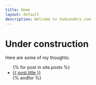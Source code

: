 ```yaml
---
title: Home
layout: default
description: Welcome to tedsanders.com
---
```


# Under construction

Here are some of my thoughts:

<ul class="no-bullets">
  {% for post in site.posts %}
    <li class="list-row">
    	<div class="clearfix">
	    	<a class="align-left list-title" href="{{ post.url }}">{{ post.title }}</a>
	    	<!-- span class="align-right date list-date"><time datetime="{{post.date|date:"%F"}}">{{post.date|date:"%d %b %Y"}}</time></span -->
    	</div>
    </li>
  {% endfor %}
</ul>